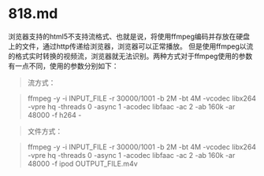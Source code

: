 818.md
======

浏览器支持的html5不支持流格式、也就是说，将使用ffmpeg编码并存放在硬盘上的文件，通过http传递给浏览器，浏览器可以正常播放。
但是使用ffmpeg以流的格式实时转换的视频流，浏览器就无法识别。两种方式对于ffmpeg使用的参数有一点不同，使用的参数分别如下：

> 流方式：

> ffmpeg -y -i INPUT_FILE -r 30000/1001 -b 2M -bt 4M -vcodec libx264 -vpre hq -threads 0 -async 1 -acodec libfaac -ac 2 
-ab 160k -ar 48000 -f h264 -

> 文件方式：

> ffmpeg -y -i INPUT_FILE -r 30000/1001 -b 2M -bt 4M -vcodec libx264 -vpre hq -threads 0 -async 1 -acodec libfaac -ac 2 
-ab 160k -ar 48000 -f ipod OUTPUT_FILE.m4v
